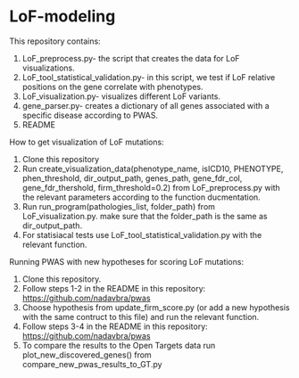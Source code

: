 # LoF-modeling
This repository contains:
1) LoF_preprocess.py- the script that creates the data for LoF visualizations.
2) LoF_tool_statistical_validation.py- in this script, we test if LoF relative positions on the gene correlate with phenotypes.
3) LoF_visualization.py- visualizes different LoF variants.
4) gene_parser.py- creates a dictionary of all genes associated with a specific disease according to PWAS.
5) README

How to get visualization of LoF mutations:
1) Clone this repository
2) Run create_visualization_data(phenotype_name, isICD10, PHENOTYPE, phen_threshold, dir_output_path, genes_path, gene_fdr_col, gene_fdr_thershold, firm_threshold=0.2)    from LoF_preprocess.py with the relevant parameters according to the function ducmentation.
3) Run run_program(pathologies_list, folder_path) from LoF_visualization.py. make sure that the folder_path is the same as dir_output_path.
4) For statisiacal tests use LoF_tool_statistical_validation.py with the relevant function.

Running PWAS with new hypotheses for scoring LoF mutations:
1) Clone this repository.
2) Follow steps 1-2 in the README in this repository: https://github.com/nadavbra/pwas
3) Choose hypothesis from update_firm_score.py (or add a new hypothesis with the same contruct to this file) and run the relevant function.
4) Follow steps 3-4 in the README in this repository: https://github.com/nadavbra/pwas
5) To compare the results to the Open Targets data run plot_new_discovered_genes() from compare_new_pwas_results_to_GT.py
